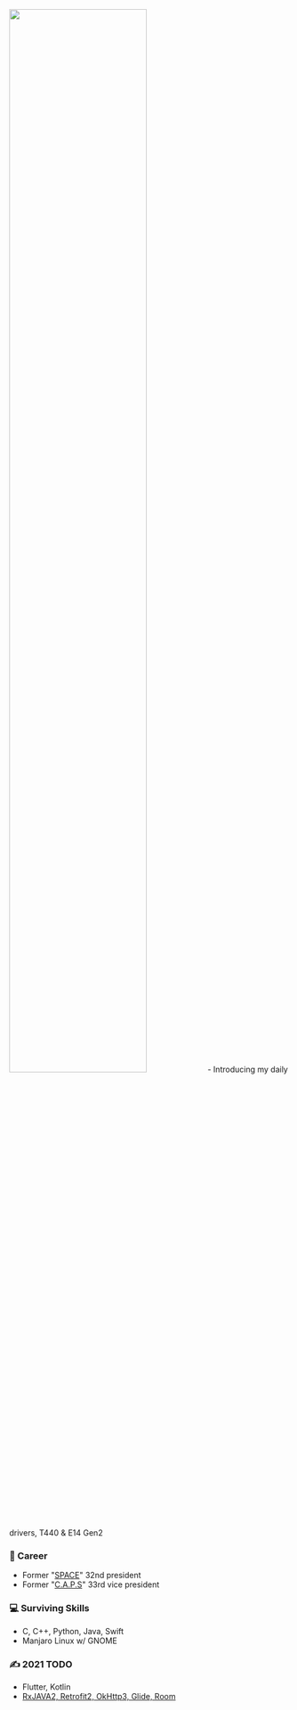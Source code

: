 <img src="https://user-images.githubusercontent.com/13748138/97761125-3c685d80-1b48-11eb-9922-924b8a46c471.jpg" width="70%">
- Introducing my daily drivers, T440 & E14 Gen2

### 👋 Career
- Former "[SPACE](https://paichai.space)" 32nd president
- Former "[C.A.P.S](https://caps.dongguk.edu)" 33rd vice president

### 💻 Surviving Skills
- C, C++, Python, Java, Swift
- Manjaro Linux w/ GNOME

### ✍ 2021 TODO
- Flutter, Kotlin
- [RxJAVA2, Retrofit2, OkHttp3, Glide, Room](https://www.woowahan.com/?fbclid=IwAR29uUZ0nAhfjvY0s2of4c85DggeDoQUrI1bXkhrj3Lg3lZrLaxpL0F4Zwo#/recruit/army)
